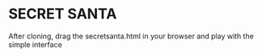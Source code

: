 # SECRET SANTA

After cloning, drag the secretsanta.html in your browser and play with the simple interface
